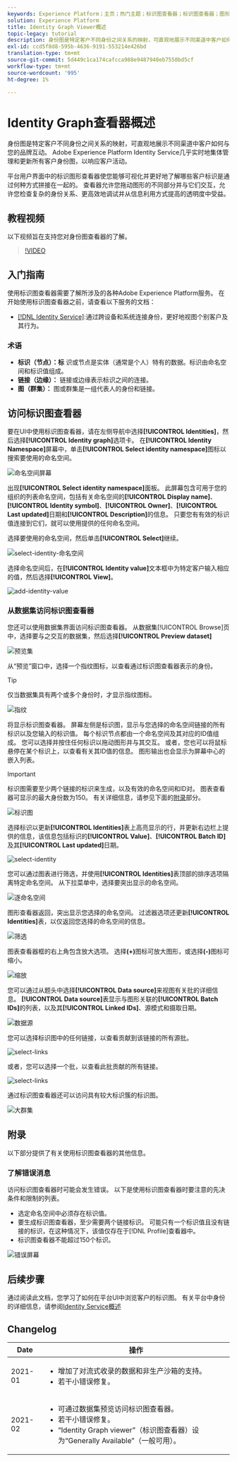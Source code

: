 ```yaml
---
keywords: Experience Platform；主页；热门主题；标识图查看器；标识图查看器；图形查看器；标识命名空间；标识命名空间；标识；标识；标识服务；标识服务
solution: Experience Platform
title: Identity Graph Viewer概述
topic-legacy: tutorial
description: 身份图是特定客户不同身份之间关系的映射，可直观地展示不同渠道中客户如何与您的品牌互动。
exl-id: ccd5f8d8-595b-4636-9191-553214e426bd
translation-type: tm+mt
source-git-commit: 5d449c1ca174cafcca988e9487940eb7550bd5cf
workflow-type: tm+mt
source-wordcount: '995'
ht-degree: 1%

---
```


# Identity Graph查看器概述

身份图是特定客户不同身份之间关系的映射，可直观地展示不同渠道中客户如何与您的品牌互动。 Adobe Experience Platform Identity Service几乎实时地集体管理和更新所有客户身份图，以响应客户活动。

平台用户界面中的标识图形查看器使您能够可视化并更好地了解哪些客户标识是通过何种方式拼接在一起的。 查看器允许您拖动图形的不同部分并与它们交互，允许您检查复杂的身份关系、更高效地调试并从信息利用方式提高的透明度中受益。

## 教程视频

以下视频旨在支持您对身份图查看器的了解。

>[!VIDEO](https://video.tv.adobe.com/v/331030/?quality=12&learn=on)

## 入门指南

使用标识图查看器需要了解所涉及的各种Adobe Experience Platform服务。 在开始使用标识图查看器之前，请查看以下服务的文档：

- [[!DNL Identity Service]](../home.md):通过跨设备和系统连接身份，更好地视图个别客户及其行为。

### 术语

- **标识（节点）：标** 识或节点是实体（通常是个人）特有的数据。标识由命名空间和标识值组成。
- **链接（边缘）：** 链接或边缘表示标识之间的连接。
- **图（群集）：** 图或群集是一组代表人的身份和链接。

## 访问标识图查看器

要在UI中使用标识图查看器，请在左侧导航中选择&#x200B;**[!UICONTROL Identities]**，然后选择&#x200B;**[!UICONTROL Identity graph]**&#x200B;选项卡。 在&#x200B;**[!UICONTROL Identity Namespace]**&#x200B;屏幕中，单击&#x200B;**[!UICONTROL Select identity namespace]**&#x200B;图标以搜索要使用的命名空间。

![命名空间屏幕](../images/identity-graph-viewer/identity-namespace.png)

出现&#x200B;**[!UICONTROL Select identity namespace]**&#x200B;面板。 此屏幕包含可用于您的组织的列表命名空间，包括有关命名空间的&#x200B;**[!UICONTROL Display name]**、**[!UICONTROL Identity symbol]**、**[!UICONTROL Owner]**、**[!UICONTROL Last updated]**&#x200B;日期和&#x200B;**[!UICONTROL Description]**&#x200B;的信息。 只要您有有效的标识值连接到它们，就可以使用提供的任何命名空间。

选择要使用的命名空间，然后单击&#x200B;**[!UICONTROL Select]**&#x200B;继续。

![select-identity-命名空间](../images/identity-graph-viewer/select-identity-namespace.png)

选择命名空间后，在&#x200B;**[!UICONTROL Identity value]**&#x200B;文本框中为特定客户输入相应的值，然后选择&#x200B;**[!UICONTROL View]**。

![add-identity-value](../images/identity-graph-viewer/identity-value-filled.png)

### 从数据集访问标识图查看器

您还可以使用数据集界面访问标识图查看器。 从数据集[!UICONTROL Browse]页中，选择要与之交互的数据集，然后选择&#x200B;**[!UICONTROL Preview dataset]**

![预览集](../images/identity-graph-viewer/preview-dataset.png)

从“预览”窗口中，选择一个指纹图标，以查看通过标识图查看器表示的身份。

>[!TIP]
>
>仅当数据集具有两个或多个身份时，才显示指纹图标。

![指纹](../images/identity-graph-viewer/fingerprint.png)

将显示标识图查看器。 屏幕左侧是标识图，显示与您选择的命名空间链接的所有标识以及您输入的标识值。 每个标识节点都由一个命名空间及其对应的ID值组成。 您可以选择并按住任何标识以拖动图形并与其交互。 或者，您也可以将鼠标悬停在某个标识上，以查看有关其ID值的信息。 图形输出也会显示为屏幕中心的嵌入列表。

>[!IMPORTANT]
>
>标识图需要至少两个链接的标识来生成，以及有效的命名空间和ID对。 图表查看器可显示的最大身份数为150。 有关详细信息，请参见下面的[附录](#appendix)部分。

![标识图](../images/identity-graph-viewer/graph-viewer.png)

选择标识以更新&#x200B;**[!UICONTROL Identities]**&#x200B;表上高亮显示的行，并更新右边栏上提供的信息，该信息包括标识的&#x200B;**[!UICONTROL Value]**、**[!UICONTROL Batch ID]**&#x200B;及其&#x200B;**[!UICONTROL Last updated]**&#x200B;日期。

![select-identity](../images/identity-graph-viewer/select-identity.png)

您可以通过图表进行筛选，并使用&#x200B;**[!UICONTROL Identities]**&#x200B;表顶部的排序选项隔离特定命名空间。 从下拉菜单中，选择要突出显示的命名空间。

![逐命名空间](../images/identity-graph-viewer/filter-namespace.png)

图形查看器返回，突出显示您选择的命名空间。 过滤器选项还更新&#x200B;**[!UICONTROL Identities]**&#x200B;表，以仅返回您选择的命名空间的信息。

![筛选](../images/identity-graph-viewer/filtered.png)

图表查看器框的右上角包含放大选项。 选择&#x200B;**(+)**&#x200B;图标可放大图形，或选择&#x200B;**(-)**&#x200B;图标可缩小。

![缩放](../images/identity-graph-viewer/zoom.png)

您可以通过从题头中选择&#x200B;**[!UICONTROL Data source]**&#x200B;来视图有关批的详细信息。 **[!UICONTROL Data source]**&#x200B;表显示与图形关联的&#x200B;**[!UICONTROL Batch IDs]**&#x200B;的列表，以及其&#x200B;**[!UICONTROL Linked IDs]**、源模式和摄取日期。

![数据源](../images/identity-graph-viewer/data-source-table.png)

您可以选择标识图中的任何链接，以查看贡献到该链接的所有源批。

![select-links](../images/identity-graph-viewer/select-edge.png)

或者，您可以选择一个批，以查看此批贡献的所有链接。

![select-links](../images/identity-graph-viewer/select-batch.png)

通过标识图查看器还可以访问具有较大标识簇的标识图。

![大群集](../images/identity-graph-viewer/large-cluster.png)

## 附录

以下部分提供了有关使用标识图查看器的其他信息。

### 了解错误消息

访问标识图查看器时可能会发生错误。 以下是使用标识图查看器时要注意的先决条件和限制的列表。

- 选定命名空间中必须存在标识值。
- 要生成标识图查看器，至少需要两个链接标识。 可能只有一个标识值且没有链接的标识，在这种情况下，该值仅存在于[!DNL Profile]查看器中。
- 标识图查看器不能超过150个标识。

![错误屏幕](../images/identity-graph-viewer/error-screen.png)

## 后续步骤

通过阅读此文档，您学习了如何在平台UI中浏览客户的标识图。 有关平台中身份的详细信息，请参阅[Identity Service概述](../home.md)

## Changelog

| Date | 操作 |
| ---- | ------ |
| 2021-01 | <ul><li>增加了对流式收录的数据和非生产沙箱的支持。</li><li>若干小错误修复。</li></ul> |
| 2021-02 | <ul><li>可通过数据集预览访问标识图查看器。</li><li>若干小错误修复。</li><li>“Identity Graph viewer”（标识图查看器）设为“Generally Available”（一般可用）。</li></ul> |
